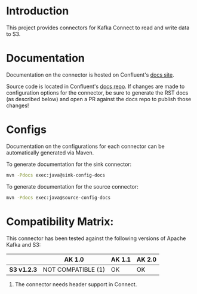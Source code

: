 # Introduction

This project provides connectors for Kafka Connect to read and write data to S3.

# Documentation

Documentation on the connector is hosted on Confluent's
[docs site](https://docs.confluent.io/current/connect/kafka-connect-s3-source/).

Source code is located in Confluent's
[docs repo](https://github.com/confluentinc/docs/tree/master/connect/kafka-connect-s3-source). If changes
are made to configuration options for the connector, be sure to generate the RST docs (as described
below) and open a PR against the docs repo to publish those changes!

# Configs

Documentation on the configurations for each connector can be automatically generated via Maven.

To generate documentation for the sink connector:
```bash
mvn -Pdocs exec:java@sink-config-docs
```

To generate documentation for the source connector:
```bash
mvn -Pdocs exec:java@source-config-docs
```

# Compatibility Matrix:

This connector has been tested against the following versions of Apache Kafka
and S3:

|                          | AK 1.0             | AK 1.1        | AK 2.0        |
| ------------------------ | ------------------ | ------------- | ------------- |
| **S3 v1.2.3** | NOT COMPATIBLE (1) | OK            | OK            |

1. The connector needs header support in Connect.
